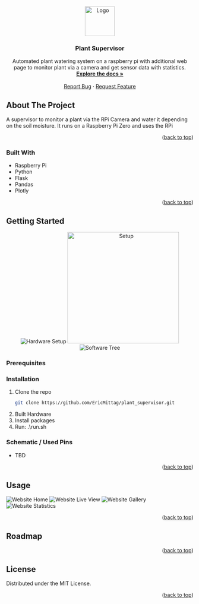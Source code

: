 <!-- Improved compatibility of back to top link: See: https://github.com/othneildrew/Best-README-Template/pull/73 -->
<a name="readme-top"></a>
<!--
*** Thanks for checking out the Best-README-Template. If you have a suggestion
*** that would make this better, please fork the repo and create a pull request
*** or simply open an issue with the tag "enhancement".
*** Don't forget to give the project a star!
*** Thanks again! Now go create something AMAZING! :D
-->



<!-- PROJECT SHIELDS -->
<!--
*** I'm using markdown "reference style" links for readability.
*** Reference links are enclosed in brackets [ ] instead of parentheses ( ).
*** See the bottom of this document for the declaration of the reference variables
*** for contributors-url, forks-url, etc. This is an optional, concise syntax you may use.
*** https://www.markdownguide.org/basic-syntax/#reference-style-links
-->

<!-- PROJECT LOGO -->
<br />
<div align="center">
  <a href="https://github.com/EricMittag/plant_supervisor">
    <img src="static/favicon.png" alt="Logo" width="80" height="80">
  </a>

<h3 align="center">Plant Supervisor</h3>

  <p align="center">
    Automated plant watering system on a raspberry pi with additional web page to monitor plant via a camera and get sensor data with statistics.
    <br />
    <a href="https://github.com/EricMittag/plant_supervisor"><strong>Explore the docs »</strong></a>
    <br />
    <br />
    <a href="https://github.com/EricMittag/plant_supervisor/issues">Report Bug</a>
    ·
    <a href="https://github.com/EricMittag/plant_supervisor/issues">Request Feature</a>
  </p>
</div>

<!-- ABOUT THE PROJECT -->
## About The Project

A supervisor to monitor a plant via the RPi Camera and water it depending on the soil moisture. It runs on a Raspberry Pi Zero and uses the RPi 

<p align="right">(<a href="#readme-top">back to top</a>)</p>



### Built With

* Raspberry Pi
* Python
* Flask
* Pandas
* Plotly

<p align="right">(<a href="#readme-top">back to top</a>)</p>



<!-- GETTING STARTED -->
## Getting Started

<center>
  <img src="docs/img/HardwareSetup.svg" alt="Hardware Setup">
  <img src="docs/img/SetupCaption.png" alt="Setup"  width="300">

  <img src="docs/img/SoftwareTree.svg" alt="Software Tree">
</center>

### Prerequisites


### Installation

1. Clone the repo
   ```sh
   git clone https://github.com/EricMittag/plant_supervisor.git
   ```
2. Built Hardware
3. Install packages
4. Run: .\run.sh

### Schematic / Used Pins
* TBD

<p align="right">(<a href="#readme-top">back to top</a>)</p>

<!-- USAGE EXAMPLES -->
## Usage

<img src="docs/img/WebsiteHome.png" alt="Website Home">
<img src="docs/img/WebsiteLiveView.png" alt="Website Live View">
<img src="docs/img/WebsiteGalery.png" alt="Website Gallery">
<img src="docs/img/WebsiteStatistics.png" alt="Website Statistics">


<p align="right">(<a href="#readme-top">back to top</a>)</p>



<!-- ROADMAP -->
## Roadmap


<p align="right">(<a href="#readme-top">back to top</a>)</p>


<!-- LICENSE -->
## License

Distributed under the MIT License.

<p align="right">(<a href="#readme-top">back to top</a>)</p>
